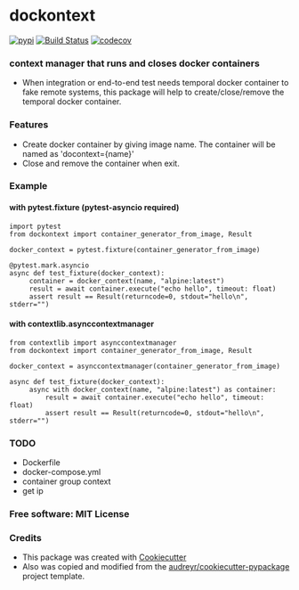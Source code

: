 # dockontext
[![pypi](https://img.shields.io/pypi/v/dockontext.svg)](https://pypi.python.org/pypi/dockontext)
[![Build Status](https://travis-ci.com/ghsang/dockontext.svg?branch=master)](https://travis-ci.com/ghsang/dockontext)
[![codecov](https://codecov.io/gh/ghsang/dockontext/branch/master/graph/badge.svg)](https://codecov.io/gh/ghsang/dockontext)


### context manager that runs and closes docker containers
* When integration or end-to-end test needs temporal docker container to fake remote systems, this package will help to create/close/remove the temporal docker container.

### Features
* Create docker container by giving image name. The container will be named as 'docontext={name}'
* Close and remove the container when exit.

### Example

#### with pytest.fixture (pytest-asyncio required)
```
import pytest
from dockontext import container_generator_from_image, Result

docker_context = pytest.fixture(container_generator_from_image)

@pytest.mark.asyncio
async def test_fixture(docker_context):
     container = docker_context(name, "alpine:latest")
     result = await container.execute("echo hello", timeout: float)
     assert result == Result(returncode=0, stdout="hello\n", stderr="")
```

#### with contextlib.asynccontextmanager
```
from contextlib import asynccontextmanager
from dockontext import container_generator_from_image, Result

docker_context = asynccontextmanager(container_generator_from_image)

async def test_fixture(docker_context):
     async with docker_context(name, "alpine:latest") as container:
         result = await container.execute("echo hello", timeout: float)
         assert result == Result(returncode=0, stdout="hello\n", stderr="")
```


### TODO
* Dockerfile
* docker-compose.yml
* container group context
* get ip

### Free software: MIT License


### Credits

* This package was created with [Cookiecutter][1]
* Also was copied and modified from the [audreyr/cookiecutter-pypackage][2] project template.

[1]: https://github.com/cookiecutter/cookiecutter
[2]: https://github.com/audreyr/cookiecutter-pypackage
